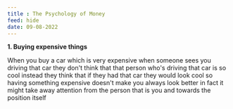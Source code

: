 ```yaml
---
title : The Psychology of Money
feed: hide
date: 09-08-2022
---
```



**1. Buying expensive things**

When you buy a car which is very expensive when someone sees you driving that car they don't think that that person who's driving that car is so cool instead they think that if they had that car they would look cool so having something expensive doesn't make you always look better in fact it might take away attention from the person that is you and towards the position itself